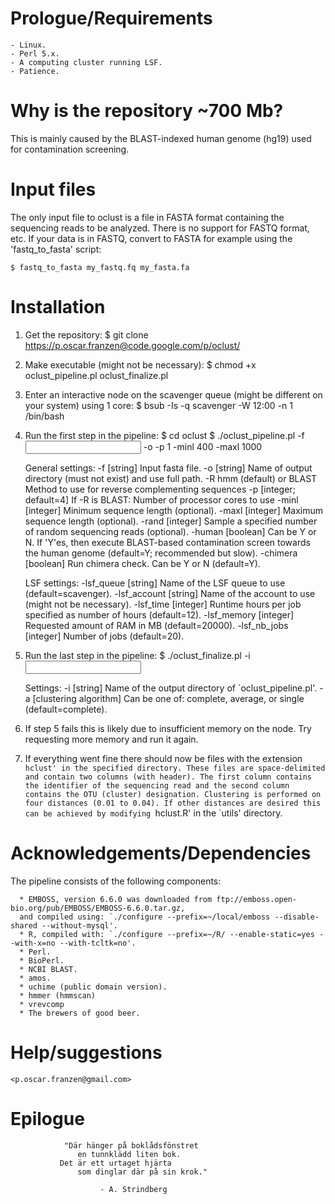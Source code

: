 Prologue/Requirements
=====================
	- Linux.
	- Perl 5.x.
	- A computing cluster running LSF.
	- Patience.


Why is the repository ~700 Mb?
==============================
This is mainly caused by the BLAST-indexed human genome (hg19) used for contamination screening.


Input files
===========
The only input file to oclust is a file in FASTA format containing the sequencing reads to be
analyzed. There is no support for FASTQ format, etc. If your data is in FASTQ, convert to FASTA
for example using the 'fastq_to_fasta' script:

	$ fastq_to_fasta my_fastq.fq my_fasta.fa


Installation
============
1. Get the repository:
	$ git clone https://p.oscar.franzen@code.google.com/p/oclust/

2. Make executable (might not be necessary):
	$ chmod +x oclust_pipeline.pl oclust_finalize.pl

3. Enter an interactive node on the scavenger queue (might be different on your system) using 1 core:
	$ bsub -Is -q scavenger -W 12:00 -n 1 /bin/bash

4. Run the first step in the pipeline:
	$ cd oclust
	$ ./oclust_pipeline.pl -f <input fasta file> -o <output directory> -p 1 -minl 400 -maxl 1000

    General settings:
    -f [string]                Input fasta file.
    -o [string]                Name of output directory (must not exist) and use full path.
    -R hmm (default) or BLAST  Method to use for reverse complementing sequences
    -p [integer; default=4]    If -R is BLAST: Number of processor cores to use
    -minl [integer]            Minimum sequence length (optional).
    -maxl [integer]            Maximum sequence length (optional).
    -rand [integer]            Sample a specified number of random sequencing reads (optional).
    -human [boolean]           Can be Y or N. If 'Y'es, then execute BLAST-based contamination
                               screen towards the human genome (default=Y; recommended but slow).
    -chimera [boolean]         Run chimera check. Can be Y or N (default=Y).

    LSF settings:
    -lsf_queue [string]        Name of the LSF queue to use (default=scavenger).
    -lsf_account [string]      Name of the account to use (might not be necessary).
    -lsf_time [integer]        Runtime hours per job specified as number of hours (default=12).
    -lsf_memory [integer]      Requested amount of RAM in MB (default=20000).
    -lsf_nb_jobs [integer]     Number of jobs (default=20).

5. Run the last step in the pipeline:
    $ ./oclust_finalize.pl -i <input directory>

    Settings:
    -i [string]                  Name of the output directory of `oclust_pipeline.pl'.
    -a [clustering algorithm]    Can be one of: complete, average, or single (default=complete).

6. If step 5 fails this is likely due to insufficient memory on the node. Try requesting more
   memory and run it again.

7. If everything went fine there should now be files with the extension `hclust' in the specified
   directory. These files are space-delimited and contain two columns (with header). The first column
   contains the identifier of the sequencing read and the second column contains the OTU (cluster)
   designation. Clustering is performed on four distances (0.01 to 0.04). If other distances are
   desired this can be achieved by modifying `hclust.R' in the `utils' directory.


Acknowledgements/Dependencies
=============================
The pipeline consists of the following components:

      * EMBOSS, version 6.6.0 was downloaded from ftp://emboss.open-bio.org/pub/EMBOSS/EMBOSS-6.6.0.tar.gz,
      and compiled using: `./configure --prefix=~/local/emboss --disable-shared --without-mysql'.
      * R, compiled with: `./configure --prefix=~/R/ --enable-static=yes --with-x=no --with-tcltk=no'.
      * Perl.
      * BioPerl.
      * NCBI BLAST.
      * amos.
      * uchime (public domain version).
      * hmmer (hmmscan)
      * vrevcomp
      * The brewers of good beer.

Help/suggestions
================
	<p.oscar.franzen@gmail.com>


Epilogue
========
	            "Där hänger på boklådsfönstret
                   en tunnklädd liten bok.
               Det är ett urtaget hjärta
                   som dinglar där på sin krok."

                        - A. Strindberg